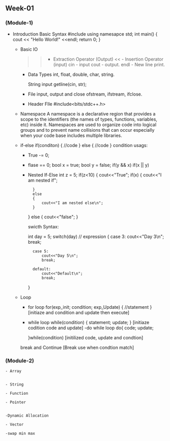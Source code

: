 ## Week-01 
### (Module-1)
- Introduction 
        Basic Syntax 
        #include<iostream>
        using namesapce std; 
        int main()
        {
            cout << "Hello World!" <<endl; 
            return 0; 
        }

    - Basic IO 
        >> - Extraction Operator (Output)
        << - Insertion Operator (input)
        cin - input 
        cout - output.
        endl - New line print. 

        - Data Types 
            int, float, double, char, string. 

            String input 
            getline(cin, str);

        - File input, output and close
            ofstream, ifstream, ifclose. 

        - Header FIle 
            #include<bits/stdc++.h>

    - Namespace 
        A namespace is a declarative region that provides a scope to the identifiers (the names of types, functions, variables, etc) inside it. Namespaces are used to organize code into logical groups and to prevent name collisions that can occur especially when your code base includes multiple libraries.

    - if-else
        if(conditon)
        {
            //code
        }
        else 
        {
            //code
        }
        condition usags: 
        - True -= 0;
        - flase == 0;
        bool x = true; 
        bool y = false; 
        if(y && x)
        if(x || y)

        - Nested If-Else
            int z = 5; 
            if(z<10)
            {
                cout<<"True";
                if(x)
                {
                    cout<<"I am nested if";

                }
                else
                {
                    cout<<"I am nested else\n";
                }
            }
            else
            {
                cout<<"false";
            }

            swicth Syntax: 

            int day = 5;
            switch(day) // expression
            {
                case 3:
                    cout<<"Day 3\n";
                    break;

                case 5:
                    cout<<"Day 5\n";
                    break;

                default:
                    cout<<"Default\n";
                    break;
            }
    - Loop 
        - for loop
            for(exp_init; condition; exp_Update)
            {
                //statement
            }
        [initiaze and condition and update then execute]
        - while loop 
            while(condition)
            {
                statement;
                update;
            }
        [initiaze codition code and update]
        -do while loop
            do{
                code;
                update;

            }while(condition)
        [initilized code, update and condtion]

        break and Continue 
        [Break use when condtion match]

### (Module-2)
    - Array 


    - String 

    - Function 

    - Pointer 


    -Dynamic Allocation 

    - Vector 

    -swap min max 

    
        